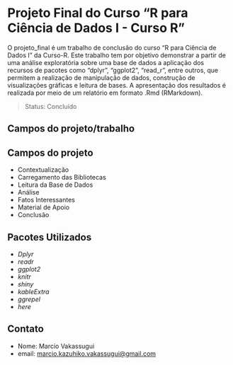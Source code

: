 
# Projeto Final do Curso “R para Ciência de Dados I - Curso R”

O projeto_final é um trabalho de conclusão do curso “R para Ciência de
Dados I” da Curso-R. Este trabalho tem por objetivo demonstrar a partir
de uma análise exploratória sobre uma base de dados a aplicação dos
recursos de pacotes como “dplyr”, “ggplot2”, “read_r”, entre outros, que
permitem a realização de manipulação de dados, construção de
visualizações gráficas e leitura de bases. A apresentação dos resultados
é realizada por meio de um relatório em formato .Rmd (RMarkdown).

> Status: Concluído

## Campos do projeto/trabalho

## Campos do projeto

-   Contextualização
-   Carregamento das Bibliotecas
-   Leitura da Base de Dados
-   Análise
-   Fatos Interessantes
-   Material de Apoio
-   Conclusão

## Pacotes Utilizados

-   *Dplyr*
-   *readr*
-   *ggplot2*
-   *knitr*
-   *shiny*
-   *kableExtra*
-   *ggrepel*
-   *here*

## Contato

-   Nome: Marcio Vakassugui
-   email: <marcio.kazuhiko.vakassugui@gmail.com>
